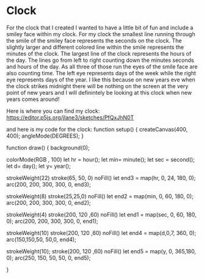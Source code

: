 # Clock
For the clock that I created I wanted to have a little bit of fun and include a smiley face within my clock. For my clock the smallest line running through the smile of the smiley face represents the seconds on the clock. The slightly larger and different colored line within the smile represents the minutes of the clock. The largest line of the clock represents the hours of the day. The lines go from left to right counting down the minutes seconds and hours of the day. As all three of those run the eyes of the smile face are also counting time. The left eye represents days of the week while the right eye represents days of the year. I like this because on new years eve when the clock strikes midnight there will be nothing on the screen at the very point of new years and I will definintely be looking at this clock when new years comes around!

Here is where you can find my clock:
https://editor.p5js.org/jlane3/sketches/PfQxJhN0T

and here is my code for the clock:
function setup() {
  createCanvas(400, 400);
  angleMode(DEGREES);
}

function draw() {
  background(0);
  
  colorMode(RGB , 100)
  let hr = hour();
  let min= minute();
  let sec = second();
  let d= day();
  let y= year();
  
  strokeWeight(22)
  stroke(65, 50, 0)
  noFill()
  let end3 = map(hr, 0, 24, 180, 0);
  arc(200, 200, 300, 300, 0, end3);
  
  
  strokeWeight(8)
  stroke(25,25,0)
  noFill()
  let end2 = map(min, 0, 60, 180, 0);
  arc(200, 200, 300, 300, 0, end2);
  
  strokeWeight(4)
  stroke(200, 120 ,60)
  noFill()
  let end1 = map(sec, 0, 60, 180, 0);
  arc(200, 200, 300, 300, 0, end1);
  
  strokeWeight(10)
  stroke(200, 120 ,60)
  noFill()
  let end4 = map(d,0,7, 360, 0);
  arc(150,150,50, 50,0, end4);
  
  strokeWeight(10);
  stroke(200, 120 ,60)
  noFill()
  let end5 = map(y, 0, 365,180, 0);
  arc(250, 150, 50, 50, 0, end5);



  
 
  
 
 

  

  
}
